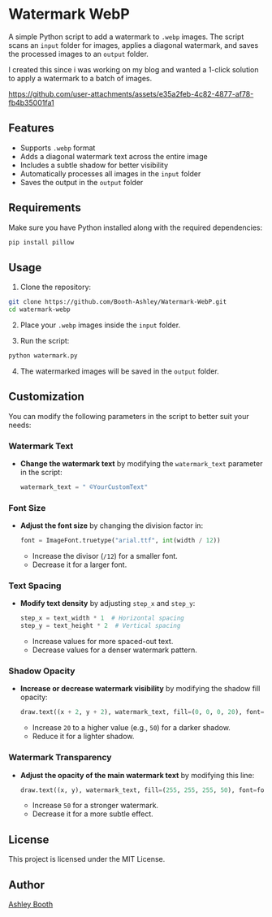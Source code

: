 # Watermark WebP

A simple Python script to add a watermark to `.webp` images. The script scans an `input` folder for images, applies a diagonal watermark, and saves the processed images to an `output` folder.

I created this since i was working on my blog and wanted a 1-click solution to apply a watermark to a batch of images. 

https://github.com/user-attachments/assets/e35a2feb-4c82-4877-af78-fb4b35001fa1

## Features

- Supports `.webp` format
- Adds a diagonal watermark text across the entire image
- Includes a subtle shadow for better visibility
- Automatically processes all images in the `input` folder
- Saves the output in the `output` folder

## Requirements

Make sure you have Python installed along with the required dependencies:

```bash
pip install pillow
```

## Usage

1. Clone the repository:

```bash
git clone https://github.com/Booth-Ashley/Watermark-WebP.git
cd watermark-webp
```

2. Place your `.webp` images inside the `input` folder.

3. Run the script:

```bash
python watermark.py
```

4. The watermarked images will be saved in the `output` folder.

## Customization

You can modify the following parameters in the script to better suit your needs:

### Watermark Text

- **Change the watermark text** by modifying the `watermark_text` parameter in the script:
  ```python
  watermark_text = " ©YourCustomText"
  ```

### Font Size

- **Adjust the font size** by changing the division factor in:
  ```python
  font = ImageFont.truetype("arial.ttf", int(width / 12))
  ```
  - Increase the divisor (`/12`) for a smaller font.
  - Decrease it for a larger font.

### Text Spacing

- **Modify text density** by adjusting `step_x` and `step_y`:
  ```python
  step_x = text_width * 1  # Horizontal spacing
  step_y = text_height * 2  # Vertical spacing
  ```
  - Increase values for more spaced-out text.
  - Decrease values for a denser watermark pattern.

### Shadow Opacity

- **Increase or decrease watermark visibility** by modifying the shadow fill opacity:
  ```python
  draw.text((x + 2, y + 2), watermark_text, fill=(0, 0, 0, 20), font=font)
  ```
  - Increase `20` to a higher value (e.g., `50`) for a darker shadow.
  - Reduce it for a lighter shadow.

### Watermark Transparency

- **Adjust the opacity of the main watermark text** by modifying this line:
  ```python
  draw.text((x, y), watermark_text, fill=(255, 255, 255, 50), font=font)
  ```
  - Increase `50` for a stronger watermark.
  - Decrease it for a more subtle effect.

## License

This project is licensed under the MIT License.

## Author

[Ashley Booth](https://github.com/Booth-Ashley)

